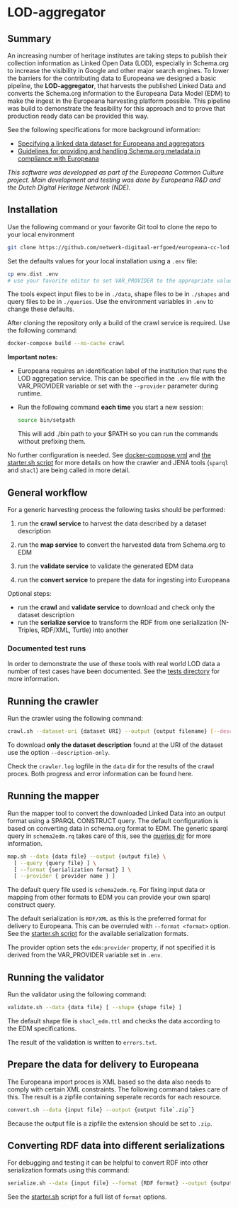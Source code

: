 # LOD-aggregator

## Summary

An increasing number of heritage institutes are taking steps to publish their collection information as Linked Open Data (LOD), especially in Schema.org to increase the visibility in Google and other major search engines. To lower the barriers for the contributing data to Europeana we designed a basic pipeline, the **LOD-aggregator**, that harvests the published Linked Data and converts the Schema.org information to the Europeana Data Model (EDM) to make the ingest in the Europeana harvesting platform possible. This pipeline was build to demonstrate the feasibility for this approach and to prove that production ready data can be provided this way.

See the following specifications for more background information:

* [Specifying a linked data dataset for Europeana and aggregators](https://zenodo.org/record/3817314)
* [Guidelines for providing and handling Schema.org metadata in compliance with Europeana](https://zenodo.org/record/3817236)
  
_This software was developped as part of the Europeana Common Culture project. Main development and testing was done by Europeana R&D and the Dutch Digital Heritage Network (NDE)._

## Installation

Use the following command or your favorite Git tool to clone the repo to your local environment

```bash
git clone https://github.com/netwerk-digitaal-erfgoed/europeana-cc-lod.git
```

Set the defaults values for your local installation using a `.env` file:

```bash
cp env.dist .env
# use your favorite editor to set VAR_PROVIDER to the appropriate value in `.env`
```

The tools expect input files to be in `./data`, shape files to be in `./shapes` and query files to be in `./queries`. Use the environment variables in `.env` to change these defaults.

After cloning the repository only a build of the crawl service is required. Use the following command:

```bash
docker-compose build --no-cache crawl
```

**Important notes:**

* Europeana requires an identification label of the institution that runs the LOD aggregation service. This can be specified in the `.env` file with the VAR_PROVIDER variable or set with the `--provider` parameter during runtime.

* Run the following command **each time** you start a new session:

  ```bash
  source bin/setpath
  ```

  This will add ./bin path to your $PATH so you can run the commands without prefixing them.

No further configuration is needed. See [docker-compose.yml](./docker-compose.yml) and [the starter.sh script](./scripts/starter) for more details on how the crawler and JENA tools (`sparql` and `shacl`) are being called in more detail.

## General workflow

For a generic harvesting process the following tasks should be performed:

1. run the **crawl service** to harvest the data described by a dataset description

2. run the **map service** to convert the harvested data from Schema.org to EDM

3. run the **validate service** to validate the generated EDM data

4. run the **convert service** to prepare the data for ingesting into Europeana

Optional steps:

- run the **crawl** and **validate service** to download and check only the dataset description
- run the **serialize service** to transform the RDF from one serialization (N-Triples, RDF/XML, Turtle) into another


### Documented test runs

In order to demonstrate the use of these tools with real world LOD data a number of test cases have been documented. See the [tests directory](./tests) for more information.

## Running the crawler

Run the crawler using the following command:

```bash
crawl.sh --dataset-uri {dataset URI} --output {output filename} [--description_only]
```

To download **only the dataset description** found at the URI of the dataset use the option `--description-only`.

Check the `crawler.log` logfile in the `data` dir for the results of the crawl proces. Both progress and error information can be found here.

## Running the mapper

Run the mapper tool to convert the downloaded Linked Data into an output format using a SPARQL CONSTRUCT query. The default configuration is based on converting data in schema.org format to EDM. The generic sparql query in `schema2edm.rq` takes care of this, see the [queries dir](./queries) for more information.

```bash
map.sh --data {data file} --output {output file} \
  [ --query {query file} ] \
  [ --format {serialization format} ] \
  [ --provider { provider name } ]
```

The default query file used is `schema2edm.rq`. For fixing input data or mapping from other formats to EDM you can provide your own sparql construct query.

The default serialization is `RDF/XML` as this is the preferred format for delivery to Europeana. This can be overruled with `--format <format>` option. See the [starter.sh script](./scripts/starter.sh) for the available serialization formats.

The provider option sets the `edm:provider` property, if not specified it is derived from the VAR_PROVIDER variable set in `.env`.

## Running the validator

Run the validator using the following command:

```bash
validate.sh --data {data file} [ --shape {shape file} ]
```

The default shape file is `shacl_edm.ttl` and checks the data according to the EDM specifications. 

The result of the validation is written to `errors.txt`. 

## Prepare the data for delivery to Europeana 

The Europeana import proces is XML based so the data also needs to comply with certain XML constraints. The following command takes care of this. The result is a zipfile containing seperate records for each resource.

```bash
convert.sh --data {input file} --output {output file`.zip`}
```

Because the output file is a zipfile the extension should be set to `.zip`.

## Converting RDF data into different serializations

For debugging and testing it can be helpful to convert RDF into other serialization formats using this command:

```bash
serialize.sh --data {input file} --format {RDF format} --output {output file}
```

See the [starter.sh](./bin/starter.sh) script for a full list of `format` options.